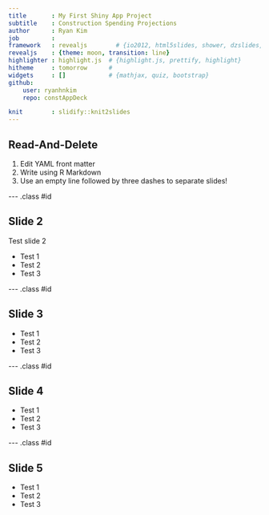 ```yaml
---
title       : My First Shiny App Project
subtitle    : Construction Spending Projections
author      : Ryan Kim
job         : 
framework   : revealjs        # {io2012, html5slides, shower, dzslides, ...}
revealjs    : {theme: moon, transition: line}
highlighter : highlight.js  # {highlight.js, prettify, highlight}
hitheme     : tomorrow      # 
widgets     : []            # {mathjax, quiz, bootstrap}
github:
    user: ryanhnkim
    repo: constAppDeck

knit        : slidify::knit2slides
---
```


## Read-And-Delete

1. Edit YAML front matter
2. Write using R Markdown
3. Use an empty line followed by three dashes to separate slides!

--- .class #id 

## Slide 2

Test slide 2

* Test 1
* Test 2
* Test 3

--- .class #id 

## Slide 3
* Test 1
* Test 2
* Test 3

--- .class #id 

## Slide 4
* Test 1
* Test 2
* Test 3

--- .class #id 

## Slide 5
* Test 1
* Test 2
* Test 3

